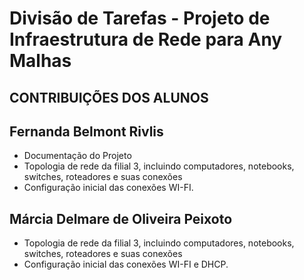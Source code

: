 # Divisão de Tarefas - Projeto de Infraestrutura de Rede para Any Malhas
## CONTRIBUIÇÕES DOS ALUNOS

## Fernanda Belmont Rivlis
- Documentação do Projeto
- Topologia de rede da filial 3, incluindo computadores, notebooks, switches, roteadores e suas conexões
-	Configuração inicial das conexões WI-FI.  

 ## Márcia Delmare de Oliveira Peixoto  
- Topologia de rede da filial 3, incluindo computadores, notebooks, switches, roteadores e suas conexões
-	Configuração inicial das conexões WI-FI e DHCP.  

